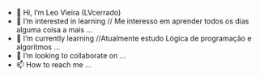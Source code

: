 - 👋 Hi, I’m Leo Vieira (LVcerrado)
- 👀 I’m interested in learning // Me interesso em aprender todos os dias alguma coisa a mais ...
- 🌱 I’m currently learning //Atualmente estudo Lógica de programação e algoritmos ...
- 💞️ I’m looking to collaborate on ...
- 📫 How to reach me ...
